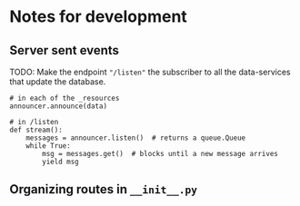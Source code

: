 # Notes for development

## Server sent events
TODO: Make the endpoint `"/listen"` the subscriber to all the data-services that update the database.
```
# in each of the _resources
announcer.announce(data)

# in /listen
def stream():
    messages = announcer.listen()  # returns a queue.Queue
    while True:
        msg = messages.get()  # blocks until a new message arrives
        yield msg
```

## Organizing routes in `__init__.py`